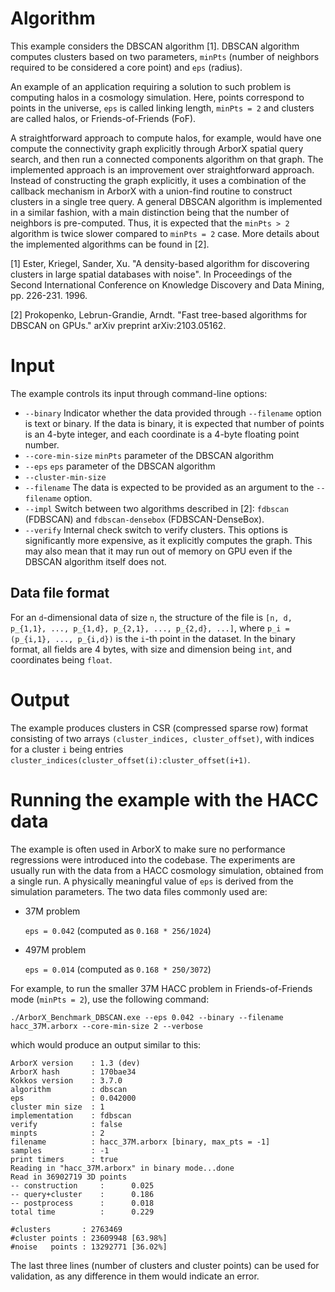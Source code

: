 # Algorithm

This example considers the DBSCAN algorithm [1]. DBSCAN algorithm computes
clusters based on two parameters, `minPts` (number of neighbors required to be
considered a core point) and `eps` (radius).

An example of an application requiring a solution to such problem is computing
halos in a cosmology simulation. Here, points correspond to points in the
universe, `eps` is called linking length, `minPts = 2` and clusters are called
halos, or Friends-of-Friends (FoF).

A straightforward approach to compute halos, for example, would have one
compute the connectivity graph explicitly through ArborX spatial query search,
and then run a connected components algorithm on that graph. The implemented
approach is an improvement over straightforward approach. Instead of
constructing the graph explicitly, it uses a combination of the callback
mechanism in ArborX with a union-find routine to construct clusters in a single
tree query. A general DBSCAN algorithm is implemented in a similar fashion,
with a main distinction being that the number of neighbors is pre-computed.
Thus, it is expected that the `minPts > 2` algorithm is twice slower compared
to `minPts = 2` case. More details about the implemented algorithms can be
found in [2].

[1] Ester, Kriegel, Sander, Xu. "A density-based algorithm for discovering
clusters in large spatial databases with noise". In Proceedings of the Second
International Conference on Knowledge Discovery and Data Mining, pp. 226-231.
1996.

[2] Prokopenko, Lebrun-Grandie, Arndt. "Fast tree-based algorithms for DBSCAN
on GPUs." arXiv preprint arXiv:2103.05162.

# Input

The example controls its input through command-line options:
- `--binary`
  Indicator whether the data provided through `--filename` option is text or
  binary. If the data is binary, it is expected that number of points is an
  4-byte integer, and each coordinate is a 4-byte floating point number.
- `--core-min-size`
  `minPts` parameter of the DBSCAN algorithm
- `--eps`
  `eps` parameter of the DBSCAN algorithm
- `--cluster-min-size`
- `--filename`
  The data is expected to be provided as an argument to the `--filename`
  option.
- `--impl`
  Switch between two algorithms described in [2]: `fdbscan` (FDBSCAN) and
  `fdbscan-densebox` (FDBSCAN-DenseBox).
- `--verify`
  Internal check switch to verify clusters. This options is significantly more
  expensive, as it explicitly computes the graph. This may also mean that it
  may run out of memory on GPU even if the DBSCAN algorithm itself does not.

## Data file format

 For an `d`-dimensional data of size `n`, the structure of the file is `[n, d,
 p_{1,1}, ..., p_{1,d}, p_{2,1}, ..., p_{2,d}, ...]`, where `p_i = (p_{i,1},
 ..., p_{i,d})` is the `i`-th point in the dataset. In the binary format, all
 fields are 4 bytes, with size and dimension being `int`, and coordinates being
 `float`.

# Output

The example produces clusters in CSR (compressed sparse row) format
consisting of two arrays `(cluster_indices, cluster_offset)`, with indices for
a cluster `i` being entries
`cluster_indices(cluster_offset(i):cluster_offset(i+1)`.

# Running the example with the HACC data

The example is often used in ArborX to make sure no performance regressions
were introduced into the codebase. The experiments are usually run with the
data from a HACC cosmology simulation, obtained from a single run. A physically
meaningful value of `eps` is derived from the simulation parameters. The two
data files commonly used are:
- 37M problem

  `eps = 0.042` (computed as `0.168 * 256/1024`)
- 497M problem

  `eps = 0.014` (computed as `0.168 * 250/3072`)

For example, to run the smaller 37M HACC problem in Friends-of-Friends mode
(`minPts = 2`), use the following command:
```shell
./ArborX_Benchmark_DBSCAN.exe --eps 0.042 --binary --filename hacc_37M.arborx --core-min-size 2 --verbose
```
which would produce an output similar to this:
```text
ArborX version    : 1.3 (dev)
ArborX hash       : 170bae34
Kokkos version    : 3.7.0
algorithm         : dbscan
eps               : 0.042000
cluster min size  : 1
implementation    : fdbscan
verify            : false
minpts            : 2
filename          : hacc_37M.arborx [binary, max_pts = -1]
samples           : -1
print timers      : true
Reading in "hacc_37M.arborx" in binary mode...done
Read in 36902719 3D points
-- construction     :      0.025
-- query+cluster    :      0.186
-- postprocess      :      0.018
total time          :      0.229

#clusters       : 2763469
#cluster points : 23609948 [63.98%]
#noise   points : 13292771 [36.02%]
```
The last three lines (number of clusters and cluster points) can be used for
validation, as any difference in them would indicate an error.
